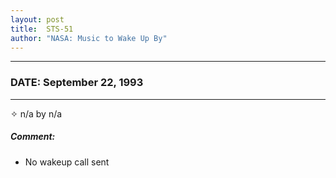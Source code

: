 ```yaml
---
layout: post
title:  STS-51
author: "NASA: Music to Wake Up By"
---
```


----
### DATE: September 22, 1993
----
✧ n/a by n/a

##### Comment:
* No wakeup call sent
